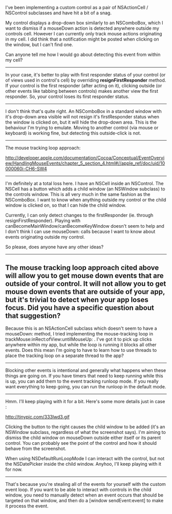 I've been implementing a custom control as a pair of NSActionCell / NSControl subclasses and have hit a bit of a snag.

My control displays a drop-down box similarly to an NSComboBox, which I want to dismiss if a mouseDown action is detected anywhere outside my controls cell. However I can currently only track mouse actions originating in my cell. I did think that a notification might be posted when clicking on the window, but I can't find one.

Can anyone tell me how I would go about detecting this event from within my cell? 

---- 

In your case, it's better to play with first responder status of your control (or of views used in control's cell) by overriding **resignFirstResponder** method.
If your control is the first responder (after acting on it), clicking outside (or other events like tabbing between controls) makes another view the first responder. So, your control loses its first responder status. 

---- 

I don't think that's quite right. An NSComboBox in a standard window with it's drop-down area visible will not resign it's firstResponder status when the window is clicked on, but it will hide the drop-down area. This is the behaviour I'm trying to emulate. Moving to another control (via mouse or keyboard) is working fine, but detecting this outside-click is not.

----

The mouse tracking loop approach: 

http://developer.apple.com/documentation/Cocoa/Conceptual/EventOverview/HandlingMouseEvents/chapter_5_section_4.html#//apple_ref/doc/uid/10000060i-CH6-SW4

----

I'm definitely at a total loss here. I have an NSCell inside an NSControl. The NSCell has a button which adds a child window (an NSWindow subclass) to the controls window. This is all very much in the same fashion as the NSComboBox. I want to know when anything outside my control or the child window is clicked on, so that I can hide the child window.

Currently, I can only detect changes to the firstResponder (ie. through resignFirstResponder). Playing with canBecomeMainWindow/canBecomeKeyWindow doesn't seem to help and I don't think I can use mouseDown: calls because I want to know about events originating outside my control.

So please, does anyone have any other ideas? 

----
The mouse tracking loop approach cited above will allow you to get mouse down events that are outside of your control. It will not allow you to get mouse down events that are outside of your app, but it's trivial to detect when your app loses focus. Did you have a specific question about that suggestion?
----

Because this is an NSActionCell subclass which doesn't seem to have a mouseDown: method, I tried implementing the mouse-tracking loop in trackMouse:inRect:ofView:untilMouseUp: . I've got it to pick up clicks anywhere within my app, but while the loop is running it blocks all other events. Does this mean I'm going to have to learn how to use threads to place the tracking loop on a separate thread to the app?

----

Blocking other events is intentional and generally what happens when these things are going on. If you have timers that need to keep running while this is up, you can add them to the event tracking runloop mode. If you really want everything to keep going, you can run the runloop in the default mode.

----

Hmm. I'll keep playing with it for a bit. Here's some more details just in case :

http://tinypic.com/333lwd3.gif

Clicking the button to the right causes the child window to be added (it's an NSWindow subclass, regardless of what the screenshot says). I'm aiming to dismiss the child window on mouseDown outside either itself or its parent control. You can probably see the point of the control and how it should behave from the screenshot.

When using NSDefaultRunLoopMode I can interact with the control, but not the NSDatePicker inside the child window. Anyhoo, I'll keep playing with it for now.

----
That's because you're stealing all of the events for yourself with the custom event loop. If you want to be able to interact with controls in the child window, you need to manually detect when an event occurs that should be targeted on that window, and then do a     [window sendEvent:event] to make it process the event.
